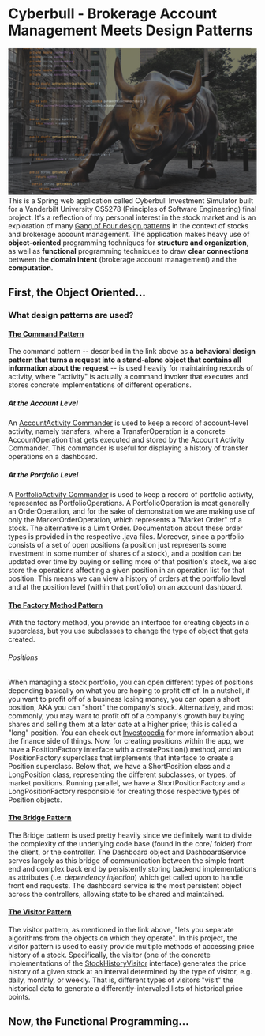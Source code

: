 # Cyberbull - Brokerage Account Management Meets Design Patterns
![cyberbull](cyberbull.png)
This is a Spring web application called Cyberbull Investment Simulator built for a Vanderbilt University CS5278 
(Principles of Software Engineering) final project. It's a reflection of my personal interest in the stock market 
and is an exploration of many [Gang of Four design 
patterns](https://en.wikipedia.org/wiki/Design_Patterns) in the context of stocks and brokerage account management. 
The application makes heavy use of **object-oriented** programming techniques for **structure and organization**, as 
well as **functional** programming techniques to draw **clear connections** between the **domain intent** (brokerage account 
management) and the **computation**.
## First, the Object Oriented...
### What design patterns are used? 
#### [The Command Pattern](https://refactoring.guru/design-patterns/command) 
The command pattern -- described in the link above as **a behavioral design pattern that turns a request into a 
stand-alone object that contains all information about the request** -- is used heavily for maintaining records of 
activity, where "activity" is actually a command invoker that executes and stores concrete implementations of different 
operations.
##### At the Account Level
An [AccountActivity Commander](src/main/java/edu/vanderbilt/cs/cyberbull/core/account/commander/AccountActivity.java)
is used to keep a record of account-level activity, namely transfers, where a 
TransferOperation is a concrete AccountOperation that gets executed and stored by the Account Activity Commander. 
This commander is useful for displaying a history of transfer operations on a dashboard. 
##### At the Portfolio Level 
A [PortfolioActivity Commander](src/main/java/edu/vanderbilt/cs/cyberbull/core/portfolio/PortfolioActivity.java) is 
used to keep a record of portfolio activity, represented as PortfolioOperations. A PortfolioOperation is most 
generally an OrderOperation, and for the sake of demonstration we are making use of only the MarketOrderOperation, 
which represents a "Market Order" of a stock. The alternative is a Limit Order. Documentation about these order 
types is provided in the respective .java files. Moreover, since a portfolio consists of a set of open positions (a 
position just represents some investment in some number of shares of a stock), and a position can be updated over 
time by buying or selling more of that position's stock, we also store the operations affecting a given position in 
an operation list for that position. This means we can view a history of orders at the portfolio level and at the 
position level (within that portfolio) on an account dashboard.

#### [The Factory Method Pattern](https://refactoring.guru/design-patterns/creational-patterns)
With the factory method, you provide an interface for creating objects in a superclass, but you use subclasses to 
change the type of object that gets created. 
###### Positions
When managing a stock portfolio, you can open different types of positions depending basically on what you are 
hoping to profit off of. In a nutshell, if you want to profit off of a business losing money, you can open a short 
position, AKA you can "short" the company's stock. Alternatively, and most commonly, you may want to profit off of a 
company's growth buy buying shares and selling them at a later date at a higher price; this is called a "long" 
position. You can check out [Investopedia](https://www.investopedia.com/ask/answers/100314/whats-difference-between-long-and-short-position-market.asp)
for more information about the finance side of things. Now, for creating positions within the app, we have a 
PositionFactory interface with a createPosition() method, and an IPositionFactory superclass that implements that 
interface to create a Position superclass. Below that, we have a ShortPosition class and a LongPosition class, 
representing the different subclasses, or types, of market positions. Running parallel, we have a 
ShortPositionFactory and a LongPositionFactory responsible for creating those respective types of Position objects.  

#### [The Bridge Pattern](https://refactoring.guru/design-patterns/bridge)
The Bridge pattern is used pretty heavily since we definitely want to divide the complexity of the underlying code 
base (found in the core/ folder) from the client, or the controller. The Dashboard object and DashboardService 
serves largely as this bridge of communication between the simple front end and complex back end by persistently 
storing backend implementations as attributes (i.e. *dependency injection*) which get called upon to handle front end 
requests. The dashboard service is the most persistent object across the controllers, allowing state to be shared and maintained. 
 
#### [The Visitor Pattern](https://refactoring.guru/design-patterns/visitor)
The visitor pattern, as mentioned in the link above, "lets you separate algorithms from the objects on which they 
operate". In this project, the visitor pattern is used to easily provide multiple methods of accessing price history 
of a stock. Specifically, the visitor (one of the concrete implementations of the [StockHistoryVisitor](src/main/java/edu/vanderbilt/cs/cyberbull/core/stock_history/StockHistoryVisitor.java) interface) generates the price history of a given 
stock at an interval determined by the type of visitor, e.g. daily, monthly, or weekly. That is, different types of 
visitors "visit" the historical data to generate a differently-intervaled lists of historical price points. 

## Now, the Functional Programming...


